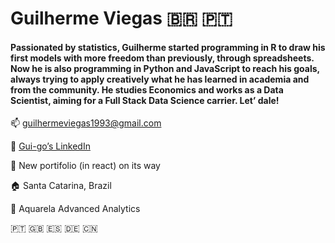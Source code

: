 # Guilherme Viegas <span>&#x1f1e7;&#x1f1f7;</span> <span>&#x1F1F5;&#x1F1F9;</span>

#### Passionated by statistics, Guilherme started programming in R to draw his first models with more freedom than previously, through spreadsheets. Now he is also programming in Python and JavaScript to reach his goals, always trying to apply creatively what he has learned in academia and from the community. He studies Economics and works as a Data Scientist, aiming for a Full Stack Data Science carrier. Let’ dale!

:mailbox: guilhermeviegas1993@gmail.com

:link: [Gui-go’s LinkedIn](https://www.linkedin.com/in/guilherme-viegas-1b5b0495/)

:paperclip: New portifolio (in react) on its way

:house: Santa Catarina, Brazil

:office: Aquarela Advanced Analytics

<span>&#x1F1F5;&#x1F1F9;</span> :uk: :es: :de: :cn:
<!--
**Gui-go/Gui-go** is a ✨ _special_ ✨ repository because its `README.md` (this file) appears on your GitHub profile.


